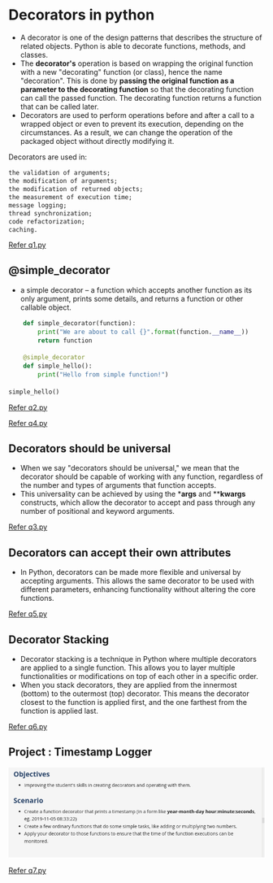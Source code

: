 # Decorators in python 

- A decorator is one of the design patterns that describes the structure of related objects. Python is able to decorate functions, methods, and classes.
- The **decorator's** operation is based on wrapping the original function with a new "decorating" function (or class), hence the name "decoration". This is done by **passing the original function as a parameter to the decorating function** so that the decorating function can call the passed function. The decorating function returns a function that can be called later.
- Decorators are used to perform operations before and after a call to a wrapped object or even to prevent its execution, depending on the circumstances. As a result, we can change the operation of the packaged object without directly modifying it.


Decorators are used in:

    the validation of arguments;
    the modification of arguments;
    the modification of returned objects;
    the measurement of execution time;
    message logging;
    thread synchronization;
    code refactorization;
    caching.

[Refer q1.py](q1.py)


## @simple_decorator
- a simple decorator – a function which accepts another function as its only argument, prints some details, and returns a function or other callable object.

```python 
    def simple_decorator(function):
        print("We are about to call {}".format(function.__name__))
        return function

    @simple_decorator
    def simple_hello():
        print("Hello from simple function!")

simple_hello()    
```

[Refer q2.py](./q2.py)

[Refer q4.py](./q4.py)


## Decorators should be universal 
- When we say "decorators should be universal," we mean that the decorator should be capable of working with any function, regardless of the number and types of arguments that function accepts.
- This universality can be achieved by using the ***args** and ****kwargs** constructs, which allow the decorator to accept and pass through any number of positional and keyword arguments.


[Refer q3.py](./q3.py)


## Decorators can accept their own attributes 

- In Python, decorators can be made more flexible and universal by accepting arguments. This allows the same decorator to be used with different parameters, enhancing functionality without altering the core functions.

[Refer q5.py](./q5.py)

## Decorator Stacking 
- Decorator stacking is a technique in Python where multiple decorators are applied to a single function. This allows you to layer multiple functionalities or modifications on top of each other in a specific order.
- When you stack decorators, they are applied from the innermost (bottom) to the outermost (top) decorator. This means the decorator closest to the function is applied first, and the one farthest from the function is applied last.

[Refer q6.py](./q6.py)

## Project : Timestamp Logger 

![alt text](image.png)

[Refer q7.py](./q7.py)